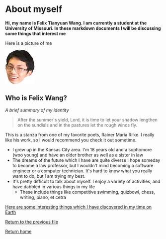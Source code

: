# About myself

**Hi, my name is Felix Tianyuan Wang. I am currently a student at the University of Missouri. In these markdown documents I will be discussing some things that interest me**

Here is a picture of me


![Felix](fwang.png)

## Who is Felix Wang?

*A brief summary of my identity*

>After the summer's yield, Lord, it is time
>to let your shadow lengthen on the sundials
>and in the pastures let the rough winds fly.

This is a stanza from one of my favorite poets, Rainer Maria Rilke. I really like his work, so I would recommend you check it out sometime. 



* I grew up in the Kansas City area. I'm 18 years old and a sophomore (woo young) and have an older brother as well as a sister in law
* The dreams of the future which I have are quite diverse I hope someday to become a law professor, but I wouldn't mind becoming a software engineer or a computer technician. It's hard to know what you really want to do, but I am trying my best.
* It's pretty difficult to talk about myself. I enjoy a variety of activities, and have dabbled in various things in my life
  * These include things like competitive swimming, quizbowl, chess, writing, piano, et cetra

[Here are some interesting things which I have discovered in my time on Earth](notablethings.md)

[Return to the previous file](First.md)

[Return home](README.md)
